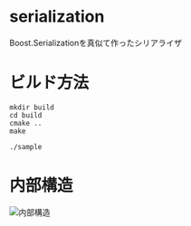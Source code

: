 # serialization
Boost.Serializationを真似て作ったシリアライザ

# ビルド方法
```shell
mkdir build
cd build
cmake ..
make

./sample

```
# 内部構造
![内部構造](https://github.com/Alreschas/serialization/blob/main/documents/%E5%86%85%E9%83%A8%E6%A7%8B%E9%80%A0.svg)
